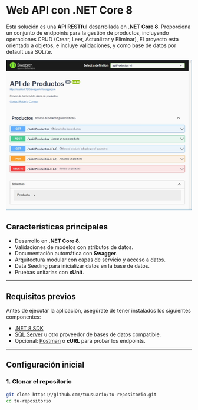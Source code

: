 # Web API con .NET Core 8

Esta solución es una **API RESTful** desarrollada en **.NET Core 8**. Proporciona un conjunto de endpoints para la gestión de productos, incluyendo operaciones CRUD (Crear, Leer, Actualizar y Eliminar), El proyecto esta orientado a objetos, e incluye validaciones, y como base de datos por default usa SQLite.


![Swagger final screen](https://github.com/roco170a/webapi-productos/blob/master/raw/swagger.jpg "Swagger")

## Características principales

- Desarrollo en **.NET Core 8**.
- Validaciones de modelos con atributos de datos.
- Documentación automática con **Swagger**.
- Arquitectura modular con capas de servicio y acceso a datos.
- Data Seeding para inicializar datos en la base de datos.
- Pruebas unitarias con **xUnit**.

---

## Requisitos previos

Antes de ejecutar la aplicación, asegúrate de tener instalados los siguientes componentes:

- [.NET 8 SDK](https://dotnet.microsoft.com/download/dotnet/8.0)
- [SQL Server](https://www.microsoft.com/sql-server) u otro proveedor de bases de datos compatible.
- Opcional: [Postman](https://www.postman.com/) o **cURL** para probar los endpoints.

---

## Configuración inicial

### 1. Clonar el repositorio
```bash
git clone https://github.com/tuusuario/tu-repositorio.git
cd tu-repositorio
